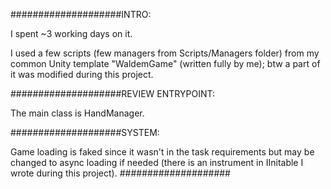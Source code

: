 ####################INTRO:

I spent ~3 working days on it.

I used a few scripts (few managers from Scripts/Managers folder) from my common Unity template "WaldemGame" (written fully by me); btw a part of it was modified during this project.

####################REVIEW ENTRYPOINT:

The main class is HandManager.

####################SYSTEM: 

Game loading is faked since it wasn't in the task requirements but may be changed to async loading if needed (there is an instrument in IInitable I wrote during this project). ####################
